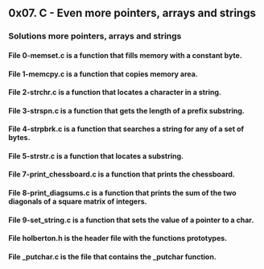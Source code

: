 ## 0x07. C - Even more pointers, arrays and strings
### Solutions more pointers, arrays and strings
#### File 0-memset.c is a function that fills memory with a constant byte.
#### File 1-memcpy.c is a function that copies memory area.
#### File 2-strchr.c is a function that locates a character in a string.
#### File 3-strspn.c is a function that gets the length of a prefix substring.
#### File 4-strpbrk.c is a function that searches a string for any of a set of bytes.
#### File 5-strstr.c is a function that locates a substring.
#### File 7-print_chessboard.c is a function that prints the chessboard.
#### File 8-print_diagsums.c is a function that prints the sum of the two diagonals of a square matrix of integers.
#### File 9-set_string.c is a function that sets the value of a pointer to a char.
#### File holberton.h is the header file with the functions prototypes.
#### File _putchar.c is the file that contains the _putchar function.

